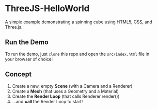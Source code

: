 # ThreeJS-HelloWorld

A simple example demonstrating a spinning cube using HTML5, CSS, and Three.js.

## Run the Demo

To run the demo, just `clone` this repo and open the `src/index.html` file in your browser of choice!

## Concept
1. Create a new, empty **Scene** (with a Camera and a Renderer)
2. Create a **Mesh** (that uses a Geometry and a Material)
3. Create the **Render Loop** (that calls Renderer.render())
4. ...and **call** the Render Loop to start!